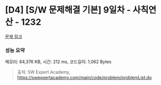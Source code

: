 # [D4] [S/W 문제해결 기본] 9일차 - 사칙연산 - 1232 

[문제 링크](https://swexpertacademy.com/main/code/problem/problemDetail.do?contestProbId=AV141J8KAIcCFAYD) 

### 성능 요약

메모리: 64,376 KB, 시간: 212 ms, 코드길이: 1,062 Bytes



> 출처: SW Expert Academy, https://swexpertacademy.com/main/code/problem/problemList.do